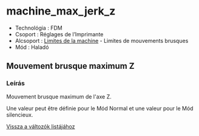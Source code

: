 # machine\_max\_jerk\_z

* Technológia : FDM
* Csoport : Réglages de l’Imprimante
* Alcsoport : [Limites de la machine](../printer_settings/printer_settings.md#limites-de-la-machine) - Limites de mouvements brusques
* Mód : Haladó

## Mouvement brusque maximum Z

### Leírás

Mouvement brusque maximum de l'axe Z.

Une valeur peut être définie pour le Mód Normal et une valeur pour le Mód silencieux.

[Vissza a változók listájához](variable_list.md)

